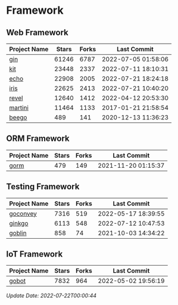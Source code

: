 # Framework

## Web Framework
| Project Name | Stars | Forks | Last Commit |
| ------------ | ----- | ----- | ----------- |
| [gin](https://github.com/gin-gonic/gin) | 61246 | 6787 | 2022-07-05 01:58:06 |
| [kit](https://github.com/go-kit/kit) | 23448 | 2337 | 2022-07-11 18:10:31 |
| [echo](https://github.com/labstack/echo) | 22908 | 2005 | 2022-07-21 18:24:18 |
| [iris](https://github.com/kataras/iris) | 22625 | 2413 | 2022-07-21 10:40:20 |
| [revel](https://github.com/revel/revel) | 12640 | 1412 | 2022-04-12 20:53:30 |
| [martini](https://github.com/go-martini/martini) | 11464 | 1133 | 2017-01-21 21:58:54 |
| [beego](https://github.com/astaxie/beego) | 489 | 141 | 2020-12-13 11:36:23 |

## ORM Framework
| Project Name | Stars | Forks | Last Commit |
| ------------ | ----- | ----- | ----------- |
| [gorm](https://github.com/jinzhu/gorm) | 479 | 149 | 2021-11-20 01:15:37 |

## Testing Framework
| Project Name | Stars | Forks | Last Commit |
| ------------ | ----- | ----- | ----------- |
| [goconvey](https://github.com/smartystreets/goconvey) | 7316 | 519 | 2022-05-17 18:39:55 |
| [ginkgo](https://github.com/onsi/ginkgo) | 6113 | 548 | 2022-07-12 10:47:53 |
| [goblin](https://github.com/franela/goblin) | 858 | 74 | 2021-10-03 14:34:22 |

## IoT Framework
| Project Name | Stars | Forks | Last Commit |
| ------------ | ----- | ----- | ----------- |
| [gobot](https://github.com/hybridgroup/gobot) | 7832 | 964 | 2022-05-02 19:56:19 |

*Update Date: 2022-07-22T00:00:44*